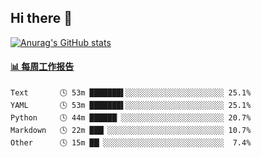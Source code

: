 ## Hi there 👋

[![Anurag's GitHub stats](https://github-readme-stats-orilights.vercel.app/api?username=orilights)](https://github.com/anuraghazra/github-readme-stats)

<!--
**OriLight152/OriLight152** is a ✨ _special_ ✨ repository because its `README.md` (this file) appears on your GitHub profile.

Here are some ideas to get you started:

- 🔭 I’m currently working on ...
- 🌱 I’m currently learning ...
- 👯 I’m looking to collaborate on ...
- 🤔 I’m looking for help with ...
- 💬 Ask me about ...
- 📫 How to reach me: ...
- 😄 Pronouns: ...
- ⚡ Fun fact: ...
-->

<!-- waka-box start -->
#### <a href="https://gist.github.com/92c8d5b388768c10efcba86e82b7c4fb" target="_blank">📊 每周工作报告</a>
```text
Text       🕓 53m ███████▌░░░░░░░░░░░░░░░░░░░░░░ 25.1%
YAML       🕓 53m ███████▌░░░░░░░░░░░░░░░░░░░░░░ 25.1%
Python     🕓 44m ██████▏░░░░░░░░░░░░░░░░░░░░░░░ 20.7%
Markdown   🕓 22m ███▏░░░░░░░░░░░░░░░░░░░░░░░░░░ 10.7%
Other      🕓 15m ██▏░░░░░░░░░░░░░░░░░░░░░░░░░░░  7.4%
```
<!-- Powered by https://github.com/journey-ad/waka-box-go . -->
<!-- waka-box end -->
